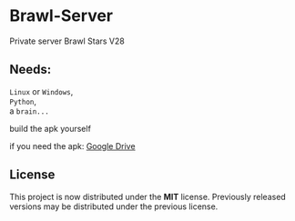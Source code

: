 # Brawl-Server
Private server Brawl Stars V28
## Needs:
`Linux` or `Windows`, <br>
`Python`, <br>
a `brain...`

build the apk yourself

if you need the apk: <a href="https://drive.google.com/file/d/1uHCtm_cSvI3V3CO6yG1ZEYDAaN0ONfx_/view?usp=sharing"> Google Drive <a> 

## License

This project is now distributed under the **MIT** license.
Previously released versions may be distributed under the previous license.
